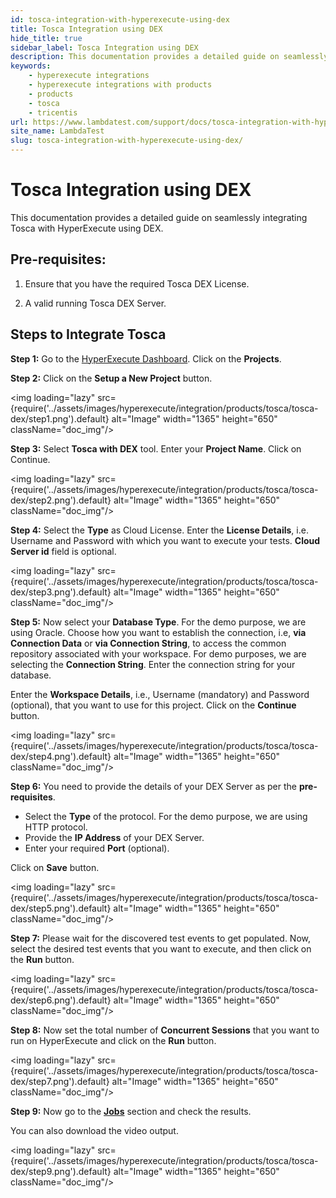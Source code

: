 ```yaml
---
id: tosca-integration-with-hyperexecute-using-dex
title: Tosca Integration using DEX
hide_title: true
sidebar_label: Tosca Integration using DEX
description: This documentation provides a detailed guide on seamlessly integrating Tosca with HyperExecute using DEX
keywords:
    - hyperexecute integrations
    - hyperexecute integrations with products
    - products
    - tosca
    - tricentis
url: https://www.lambdatest.com/support/docs/tosca-integration-with-hyperexecute-using-dex/
site_name: LambdaTest
slug: tosca-integration-with-hyperexecute-using-dex/
---
```


<script type="application/ld+json"
      dangerouslySetInnerHTML={{ __html: JSON.stringify({
       "@context": "https://schema.org",
        "@type": "BreadcrumbList",
        "itemListElement": [{
          "@type": "ListItem",
          "position": 1,
          "name": "Home",
          "item": "https://www.lambdatest.com"
        },{
          "@type": "ListItem",
          "position": 2,
          "name": "Support",
          "item": "https://www.lambdatest.com/support/docs/"
        },{
          "@type": "ListItem",
          "position": 3,
          "name": "Tosca Integration with HyperExecute using DEX",
          "item": "https://www.lambdatest.com/support/docs/tosca-integration-with-hyperexecute-using-dex/"
        }]
      })
    }}
></script>

# Tosca Integration using DEX

This documentation provides a detailed guide on seamlessly integrating Tosca with HyperExecute using DEX.

## Pre-requisites:

1. Ensure that you have the required Tosca DEX License.

2. A valid running Tosca DEX Server.

## Steps to Integrate Tosca

**Step 1:** Go to the [HyperExecute Dashboard](https://hyperexecute.lambdatest.com/). Click on the **Projects**.

**Step 2:** Click on the **Setup a New Project** button.

<img loading="lazy" src={require('../assets/images/hyperexecute/integration/products/tosca/tosca-dex/step1.png').default} alt="Image" width="1365" height="650" className="doc_img"/>

**Step 3:** Select **Tosca with DEX** tool. Enter your **Project Name**. Click on Continue.

<img loading="lazy" src={require('../assets/images/hyperexecute/integration/products/tosca/tosca-dex/step2.png').default} alt="Image" width="1365" height="650" className="doc_img"/>

**Step 4:** Select the **Type** as Cloud License. Enter the **License Details**, i.e. Username and Password with which you want to execute your tests. **Cloud Server id** field is optional.

<img loading="lazy" src={require('../assets/images/hyperexecute/integration/products/tosca/tosca-dex/step3.png').default} alt="Image" width="1365" height="650" className="doc_img"/>

**Step 5:** Now select your **Database Type**. For the demo purpose, we are using Oracle. Choose how you want to establish the connection, i.e, **via Connection Data** or **via Connection String**, to access the common repository associated with your workspace. For demo purposes, we are selecting the **Connection String**. Enter the connection string for your database.

Enter the **Workspace Details**, i.e., Username (mandatory) and Password (optional), that you want to use for this project. Click on the **Continue** button.

<img loading="lazy" src={require('../assets/images/hyperexecute/integration/products/tosca/tosca-dex/step4.png').default} alt="Image" width="1365" height="650" className="doc_img"/>

**Step 6:** You need to provide the details of your DEX Server as per the **pre-requisites**.

- Select the **Type** of the protocol. For the demo purpose, we are using HTTP protocol.
- Provide the **IP Address** of your DEX Server.
- Enter your required **Port** (optional).

Click on **Save** button.

<img loading="lazy" src={require('../assets/images/hyperexecute/integration/products/tosca/tosca-dex/step5.png').default} alt="Image" width="1365" height="650" className="doc_img"/>

**Step 7:** Please wait for the discovered test events to get populated. Now, select the desired test events that you want to execute, and then click on the **Run** button.

<img loading="lazy" src={require('../assets/images/hyperexecute/integration/products/tosca/tosca-dex/step6.png').default} alt="Image" width="1365" height="650" className="doc_img"/>

**Step 8:** Now set the total number of **Concurrent Sessions** that you want to run on HyperExecute and click on the **Run** button.

<img loading="lazy" src={require('../assets/images/hyperexecute/integration/products/tosca/tosca-dex/step7.png').default} alt="Image" width="1365" height="650" className="doc_img"/>

**Step 9:** Now go to the [**Jobs**](https://hyperexecute.lambdatest.com/hyperexecute/jobs) section and check the results.

You can also download the video output.

<img loading="lazy" src={require('../assets/images/hyperexecute/integration/products/tosca/tosca-dex/step9.png').default} alt="Image" width="1365" height="650" className="doc_img"/>